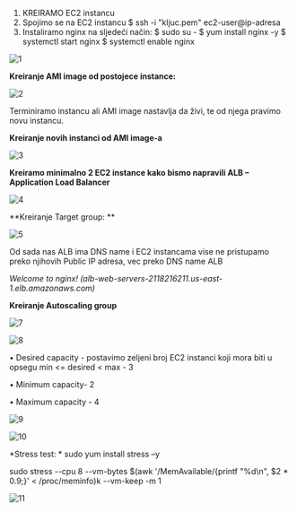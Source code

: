 1.	KREIRAMO EC2 instancu
2.	 Spojimo se na EC2 instancu $ ssh -i "kljuc.pem" ec2-user@ip-adresa
3.	Instaliramo nginx na sljedeći način: 
$ sudo su -
$ yum install nginx -y
$ systemctl start nginx
$ systemctl enable nginx


![1](https://user-images.githubusercontent.com/72069598/233850915-3a477fc5-2996-4a6b-b789-2565d38aefd9.png)

**Kreiranje AMI image od postojece instance:**

![2](https://user-images.githubusercontent.com/72069598/233851003-0592a20d-3750-4d5f-b1d8-988d203be790.png)


Terminiramo instancu ali AMI image nastavlja da živi, te od njega pravimo novu instancu.

**Kreiranje novih instanci od AMI image-a**

![3](https://user-images.githubusercontent.com/72069598/233851047-21020a9f-b04f-4c04-b504-bfa2b82ef904.png)


**Kreiramo minimalno 2 EC2 instance kako bismo napravili ALB – Application Load Balancer**


![4](https://user-images.githubusercontent.com/72069598/233851114-25a8d42f-9489-4353-ba6f-570d86ae5412.png)


**Kreiranje Target group: **

![5](https://user-images.githubusercontent.com/72069598/233851171-a9d9ba88-e35e-49a6-a44c-d9acadf1079f.png)

Od sada nas ALB ima DNS name i EC2 instancama vise ne pristupamo preko njihovih Public IP adresa, vec preko DNS name ALB

*Welcome to nginx! (alb-web-servers-2118216211.us-east-1.elb.amazonaws.com)*


**Kreiranje Autoscaling group**

![7](https://user-images.githubusercontent.com/72069598/233851343-cfe63c4f-147d-4c78-a54a-5396a585621a.png)

![8](https://user-images.githubusercontent.com/72069598/233851324-005defe8-f607-494e-9ce1-58e864aa8632.png)


•	Desired capacity - postavimo zeljeni broj EC2 instanci koji mora biti u opsegu min <= desired < max - 3

•	Minimum capacity- 2

•	Maximum capacity - 4

![9](https://user-images.githubusercontent.com/72069598/233851447-bae0c872-da3d-4d2f-bd0d-90534a1eae1c.png)

![10](https://user-images.githubusercontent.com/72069598/233851463-1e1835e5-4007-4567-b92a-0a1d345594a5.png)


*Stress test: *
sudo yum install stress –y

sudo stress --cpu 8 --vm-bytes $(awk '/MemAvailable/{printf "%d\n", $2 * 0.9;}' < /proc/meminfo)k --vm-keep -m 1


![11](https://user-images.githubusercontent.com/72069598/233851527-611b8a59-cca3-40d3-aa0d-aa5512359669.png)




